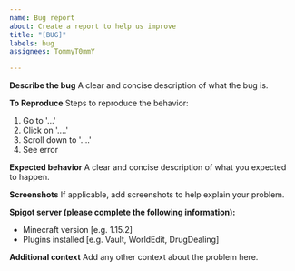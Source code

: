 ```yaml
---
name: Bug report
about: Create a report to help us improve
title: "[BUG]"
labels: bug
assignees: TommyT0mmY

---
```


**Describe the bug**
A clear and concise description of what the bug is.

**To Reproduce**
Steps to reproduce the behavior:
1. Go to '...'
2. Click on '....'
3. Scroll down to '....'
4. See error

**Expected behavior**
A clear and concise description of what you expected to happen.

**Screenshots**
If applicable, add screenshots to help explain your problem.

**Spigot server (please complete the following information):**
 - Minecraft version [e.g. 1.15.2]
 - Plugins installed [e.g. Vault, WorldEdit, DrugDealing]

**Additional context**
Add any other context about the problem here.
